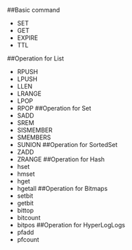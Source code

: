 ##Basic command
- SET
- GET
- EXPIRE
- TTL

##Operation for List
- RPUSH
- LPUSH
- LLEN
- LRANGE
- LPOP
- RPOP
##Operation for Set
- SADD
- SREM
- SISMEMBER
- SMEMBERS 
- SUNION
##Operation for SortedSet
- ZADD
- ZRANGE
##Operation for Hash
- hset
- hmset
- hget
- hgetall
##Operation for Bitmaps
- setbit
- getbit
- bittop
- bitcount
- bitpos
##Operation for HyperLogLogs
- pfadd
- pfcount
